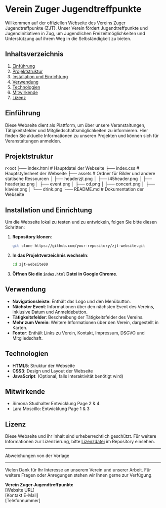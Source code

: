 # Verein Zuger Jugendtreffpunkte

Willkommen auf der offiziellen Webseite des Vereins Zuger Jugendtreffpunkte (ZJT). Unser Verein fördert Jugendtreffpunkte und Jugendinitiativen in Zug, um Jugendlichen Freizeitmöglichkeiten und Unterstützung auf ihrem Weg in die Selbständigkeit zu bieten.

## Inhaltsverzeichnis

1. [Einführung](#einführung)
2. [Projektstruktur](#projektstruktur)
3. [Installation und Einrichtung](#installation-und-einrichtung)
4. [Verwendung](#verwendung)
5. [Technologien](#technologien)
6. [Mitwirkende](#mitwirkende)
7. [Lizenz](#lizenz)

## Einführung

Diese Webseite dient als Plattform, um über unsere Veranstaltungen, Tätigkeitsfelder und Mitgliedschaftsmöglichkeiten zu informieren. 
Hier finden Sie aktuelle Informationen zu unseren Projekten und können sich für Veranstaltungen anmelden.

## Projektstruktur


r<oot
├── index.html # Hauptdatei der Webseite
├── index.css # Hauptstylesheet der Webseite
├── assets # Ordner für Bilder und andere statische Ressourcen
│ ├── headerzjt.png
│ ├── i45header.png
│ ├── headerjaz.png
│ ├── event.png
│ ├── cd.png
│ ├── concert.png
│ ├── klavier.png
│ └── drink.png
└── README.md # Dokumentation der Webseite


## Installation und Einrichtung

Um die Webseite lokal zu testen und zu entwickeln, folgen Sie bitte diesen Schritten:

1. **Repository klonen**:
    ```bash
    git clone https://github.com/your-repository/zjt-website.git
    ```

2. **In das Projektverzeichnis wechseln**:
    ```bash
    cd zjt-website00
    ```

3. **Öffnen Sie die `index.html` Datei in Google Chrome**.

## Verwendung

- **Navigationsleiste**: Enthält das Logo und den Menübutton.
- **Nächster Event**: Informationen über den nächsten Event des Vereins, inklusive Datum und Anmeldebutton.
- **Tätigkeitsfelder**: Beschreibung der Tätigkeitsfelder des Vereins.
- **Mehr zum Verein**: Weitere Informationen über den Verein, dargestellt in Karten.
- **Footer**: Enthält Links zu Verein, Kontakt, Impressum, DSGVO und Mitgliedschaft.

## Technologien

- **HTML5**: Struktur der Webseite
- **CSS3**: Design und Layout der Webseite
- **JavaScript**: (Optional, falls Interaktivität benötigt wird)

## Mitwirkende

- Simona Studhalter Entwicklung Page 2 & 4
- Lara Moscillo: Entwicklung Page 1 & 3

## Lizenz

Diese Webseite und ihr Inhalt sind urheberrechtlich geschützt. Für weitere Informationen zur Lizenzierung, bitte [Lizenzdatei](LICENSE) im Repository einsehen.

---
Abweichungen von der Vorlage

---

Vielen Dank für Ihr Interesse an unserem Verein und unserer Arbeit. 
Für weitere Fragen oder Anregungen stehen wir Ihnen gerne zur Verfügung.

**Verein Zuger Jugendtreffpunkte**  
[Website URL]  
[Kontakt E-Mail]  
[Telefonnummer]
